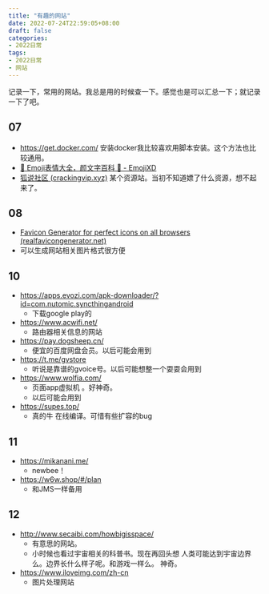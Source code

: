 ```yaml
---
title: "有趣的网站"
date: 2022-07-24T22:59:05+08:00
draft: false
categories:
- 2022日常
tags:
- 2022日常
- 网站
---
```




记录一下，常用的网站。我总是用的时候查一下。感觉也是可以汇总一下；就记录一下了吧。



## 07

- https://get.docker.com/  安装docker我比较喜欢用脚本安装。这个方法也比较通用。
-  [🤣 Emoji表情大全，颜文字百科 💌 - EmojiXD](https://emojixd.com/) 
-   [狐说社区 (crackingvip.xyz)](https://www.crackingvip.xyz/)  某个资源站。当初不知道嫖了什么资源，想不起来了。

## 08

-  [Favicon Generator for perfect icons on all browsers (realfavicongenerator.net)](https://realfavicongenerator.net/) 
  - 可以生成网站相关图片格式很方便


## 10

- https://apps.evozi.com/apk-downloader/?id=com.nutomic.syncthingandroid
  - 下载google play的
-  https://www.acwifi.net/
   -  路由器相关信息的网站
- https://pay.dogsheep.cn/
  - 便宜的百度网盘会员。以后可能会用到
- https://t.me/gvstore
  - 听说是靠谱的gvoice号。以后可能想整一个耍耍会用到
- https://www.wolfia.com/
  - 页面app虚拟机 。好神奇。
  - 以后可能会用到
- https://supes.top/
	- 真的牛 在线编译。可惜有些扩容的bug
## 11
- https://mikanani.me/
	- newbee！
- https://w6w.shop/#/plan
	- 和JMS一样备用

## 12
- http://www.secaibi.com/howbigisspace/
	- 有意思的网站。
	- 小时候也看过宇宙相关的科普书。现在再回头想 人类可能达到宇宙边界么。边界长什么样子呢。和游戏一样么。 神奇。
- https://www.iloveimg.com/zh-cn
	-  图片处理网站